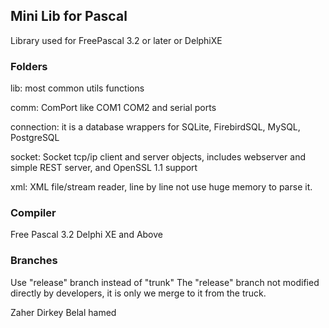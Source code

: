 ## Mini Lib for Pascal ##

Library used for FreePascal 3.2 or later or DelphiXE

### Folders ###

lib: most common utils functions

comm: ComPort like COM1 COM2 and serial ports

connection: it is a database wrappers for SQLite, FirebirdSQL, MySQL, PostgreSQL

socket: Socket tcp/ip client and server objects, includes webserver and simple REST server, and OpenSSL 1.1 support

xml: XML file/stream reader, line by line not use huge memory to parse it.

### Compiler ###

Free Pascal 3.2
Delphi XE and Above

### Branches ###

Use "release" branch instead of "trunk"
The "release" branch not modified directly by developers, it is only we merge to it from the truck.

Zaher Dirkey <zaherdirkey at gmail dot com>
Belal hamed <belalhamed at gmail dot com>
